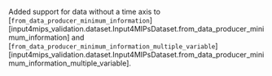 Added support for data without a time axis to
[`from_data_producer_minimum_information`][input4mips_validation.dataset.Input4MIPsDataset.from_data_producer_minimum_information]
and [`from_data_producer_minimum_information_multiple_variable`][input4mips_validation.dataset.Input4MIPsDataset.from_data_producer_minimum_information_multiple_variable].
